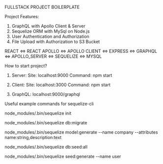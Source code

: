FULLSTACK PROJECT BOILERPLATE

Project Features:
1. GraphQL with Apollo Client & Server
2. Sequelize ORM with MySql on Node.js
3. User Authentication and Authorization
4. File Upload with Authorization to S3 Bucket

REACT <=> REACT APOLLO <=> APOLLO CLIENT <=> EXPRESS <=> GRAPHQL <=> APOLLO_SERVER <=> SEQUELIZE <=> MYSQL

How to start project?

1. Server: 
        Site: localhost:9000
        Command: npm start
    
2. Client:
        Site: localhost:3000
        Command: npm start
    
3. GraphQL:
        localhost:9000/graphql


Useful example commands for sequelize-cli

node_modules/.bin/sequelize init

node_modules/.bin/sequelize db:migrate

node_modules/.bin/sequelize model:generate --name company --attributes name:string,description:text

node_modules/.bin/sequelize db:seed:all

node_modules/.bin/sequelize seed:generate --name user